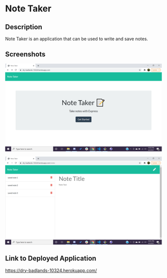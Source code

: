 # Note Taker

## Description

Note Taker is an application that can be used to write and save notes. 

## Screenshots

![Landing page of the application.](./Assets/note-taker-landing-page.png)

![Notes page of the application](./Assets/note-taker-notes.png)

## Link to Deployed Application

https://dry-badlands-10324.herokuapp.com/
